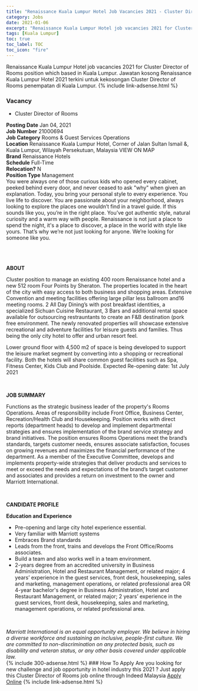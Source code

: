 ```yaml
---
title: "Renaissance Kuala Lumpur Hotel Job Vacancies 2021 - Cluster Director of Rooms" 
category: Jobs 
date: 2021-01-06 
excerpt: "Renaissance Kuala Lumpur Hotel job vacancies 2021 for Cluster Director of Rooms position which based in Kuala Lumpur. Jawatan kosong Renaissance Kuala Lumpur Hotel 2021 terkini untuk kekosongan Cluster Director of Rooms penempatan di Kuala Lumpur" 
tags: [Kuala Lumpur] 
toc: true 
toc_label: TOC 
toc_icon: "fire" 
--- 
```


Renaissance Kuala Lumpur Hotel job vacancies 2021 for Cluster Director of Rooms position which based in Kuala Lumpur. Jawatan kosong Renaissance Kuala Lumpur Hotel 2021 terkini untuk kekosongan Cluster Director of Rooms penempatan di Kuala Lumpur. 
{% include link-adsense.html %} 
### Vacancy 
- Cluster Director of Rooms 
<div><div><b>Posting Date</b> Jan 04, 2021<br>
<b>Job Number</b> 21000694<br>
<b>Job Category</b> Rooms &amp; Guest Services Operations<br>
<b>Location</b> Renaissance Kuala Lumpur Hotel, Corner of Jalan Sultan Ismail &amp;, Kuala Lumpur, Wilayah Persekutuan, Malaysia VIEW ON MAP<br>
<b>Brand</b> Renaissance Hotels<br>
<b>Schedule</b> Full-Time<br>
<b>Relocation?</b> N<br>
<b>Position Type</b> Management<br>
<div>
<div><div><div><div>You were always one of those curious kids who opened every cabinet, peeked behind every door, and never ceased to ask "why" when given an explanation. Today, you bring your personal style to every experience. You live life to discover. You are passionate about your neighborhood, always looking to explore the places one wouldn&#8217;t find in a travel guide. If this sounds like you, you&#8217;re in the right place. You&#8217;ve got authentic style, natural curiosity and a warm way with people. Renaissance is not just a place to spend the night, it's a place to discover, a place in the world with style like yours. That&#8217;s why we&#8217;re not just looking for anyone. We&#8217;re looking for someone like you.</div><br>
</div><br>
</div></div></div><br>
<div><p><b>ABOUT</b></p>
<p>Cluster position to manage an existing 400 room Renaissance hotel and a new 512 room Four Points by Sheraton. The properties located in the heart of the city with easy access to both business and shopping areas. Extensive Convention and meeting facilities offering large pillar less ballroom and16 meeting rooms. 2 All Day Dining&#8217;s with post breakfast identities, a specialized Sichuan Cuisine Restaurant, 3 Bars and additional rental space available for outsourcing restrauntants to create an F&amp;B destination (pork free environment. The newly renovated properties will showcase extensive recreational and adventure facilities for leisure guests and families. Thus being the only city hotel to offer and urban resort feel.</p>
<p>Lower ground floor with 4,500 m2 of space is being developed to support the leisure market segment by converting into a shopping or recreational facility. Both the hotels will share common guest facilities such as Spa, Fitness Center, Kids Club and Poolside. Expected Re-opening date: 1st July 2021</p><br>
<p></p><p><b>JOB SUMMARY</b></p>
<p>Functions as the strategic business leader of the property's Rooms Operations. Areas of responsibility include Front Office, Business Center, Recreation/Health Club and Housekeeping. Position works with direct reports (department heads) to develop and implement departmental strategies and ensures implementation of the brand service strategy and brand initiatives. The position ensures Rooms Operations meet the brand&#8217;s standards, targets customer needs, ensures associate satisfaction, focuses on growing revenues and maximizes the financial performance of the department. As a member of the Executive Committee, develops and implements property-wide strategies that deliver products and services to meet or exceed the needs and expectations of the brand&#8217;s target customer and associates and provides a return on investment to the owner and Marriott International.</p><br>
<p></p><p><b>CANDIDATE PROFILE</b><b>
</b></p><p><b>Education and Experience</b></p>
<ul><li>Pre-opening and large city hotel experience essential.</li>
<li>Very familiar with Marriott systems
</li><li>Embraces Brand standards</li>
<li>Leads from the front, trains and develops the Front Office/Rooms associates.
</li><li>Build a team and also works well in a team environment.</li>
<li>2-years degree from an accredited university in Business Administration, Hotel and Restaurant Management, or related major; 4 years&#8217; experience in the guest services, front desk, housekeeping, sales and marketing, management operations, or related professional area OR 4-year bachelor's degree in Business Administration, Hotel and Restaurant Management, or related major; 2 years&#8217; experience in the guest services, front desk, housekeeping, sales and marketing, management operations, or related professional area.</li></ul><br>
</div><p></p><i>Marriott International is an equal opportunity employer. We believe in hiring a diverse workforce and sustaining an inclusive, people-first culture. We are committed to non-discrimination on any protected basis, such as disability and veteran status, or any other basis covered under applicable law.</i></div></div> 
{% include 300-adsense.html %} 
### How To Apply 
Are you looking for new challenge and job opportunity in hotel industry this 2021 ?
Just apply this Cluster Director of Rooms job online through Indeed Malaysia 
<a href="https://malaysia.indeed.com/viewjob?jk=d6b841fcec6911e2" class="btn btn--info" target="_blank" rel="nofollow noopenner">Apply Online</a> 
{% include link-adsense.html %} 